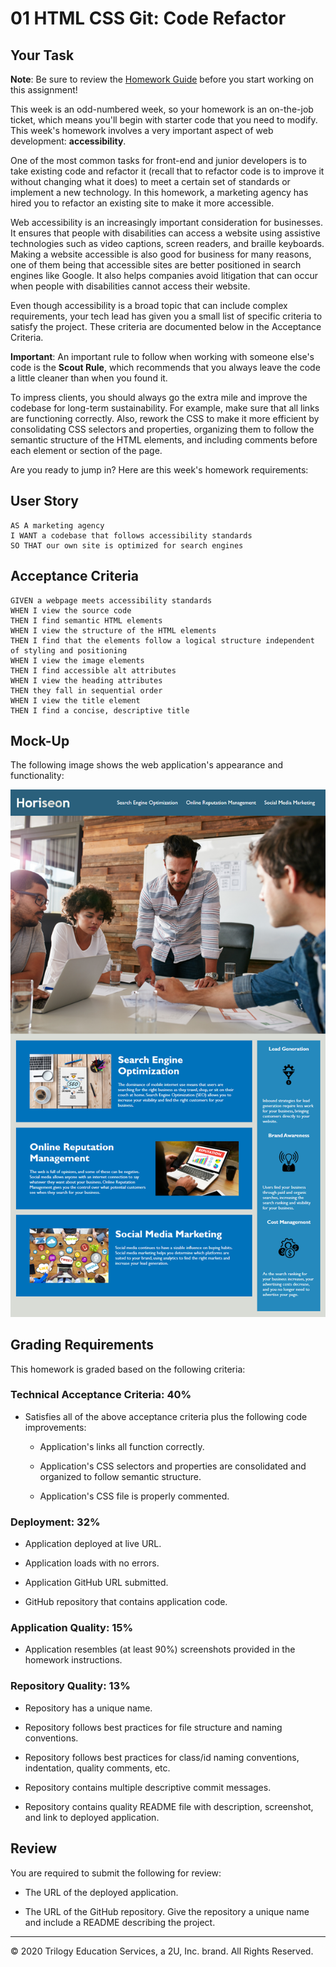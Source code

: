 # 01 HTML CSS Git: Code Refactor

## Your Task

**Note**: Be sure to review the [Homework Guide](./Homework-Guide/README.md)  before you start working on this assignment!

This week is an odd-numbered week, so your homework is an on-the-job ticket, which means you'll begin with starter code that you need to modify. This week's homework involves a very important aspect of web development: **accessibility**. 

One of the most common tasks for front-end and junior developers is to take existing code and refactor it (recall that to refactor code is to improve it without changing what it does) to meet a certain set of standards or implement a new technology. In this homework, a marketing agency has hired you to refactor an existing site to make it more accessible. 

Web accessibility is an increasingly important consideration for businesses. It ensures that people with disabilities can access a website using assistive technologies such as video captions, screen readers, and braille keyboards. Making a website accessible is also good for business for many reasons, one of them being that accessible sites are better positioned in search engines like Google. It also helps companies avoid litigation that can occur when people with disabilities cannot access their website.

Even though accessibility is a broad topic that can include complex requirements, your tech lead has given you a small list of specific criteria to satisfy the project. These criteria are documented below in the Acceptance Criteria.

**Important**: An important rule to follow when working with someone else's code is the **Scout Rule**, which recommends that you always leave the code a little cleaner than when you found it.

To impress clients, you should always go the extra mile and improve the codebase for long-term sustainability. For example, make sure that all links are functioning correctly. Also, rework the CSS to make it more efficient by consolidating CSS selectors and properties, organizing them to follow the semantic structure of the HTML elements, and including comments before each element or section of the page.

Are you ready to jump in? Here are this week's homework requirements:

## User Story

```
AS A marketing agency
I WANT a codebase that follows accessibility standards
SO THAT our own site is optimized for search engines
```

## Acceptance Criteria

```
GIVEN a webpage meets accessibility standards
WHEN I view the source code
THEN I find semantic HTML elements
WHEN I view the structure of the HTML elements
THEN I find that the elements follow a logical structure independent of styling and positioning
WHEN I view the image elements
THEN I find accessible alt attributes
WHEN I view the heading attributes
THEN they fall in sequential order
WHEN I view the title element
THEN I find a concise, descriptive title
```

## Mock-Up

The following image shows the web application's appearance and functionality:

![code refactor demo](./Assets/01-html-css-git-homework-demo.png)


## Grading Requirements

This homework is graded based on the following criteria: 

### Technical Acceptance Criteria: 40%

* Satisfies all of the above acceptance criteria plus the following code improvements:

  * Application's links all function correctly.

  * Application's CSS selectors and properties are consolidated and organized to follow semantic structure.

  * Application's CSS file is properly commented.

### Deployment: 32%

* Application deployed at live URL.

* Application loads with no errors.

* Application GitHub URL submitted.

* GitHub repository that contains application code.

### Application Quality: 15%

* Application resembles (at least 90%) screenshots provided in the homework instructions.

### Repository Quality: 13%

* Repository has a unique name.

* Repository follows best practices for file structure and naming conventions.

* Repository follows best practices for class/id naming conventions, indentation, quality comments, etc.

* Repository contains multiple descriptive commit messages.

* Repository contains quality README file with description, screenshot, and link to deployed application.

## Review

You are required to submit the following for review:

* The URL of the deployed application.

* The URL of the GitHub repository. Give the repository a unique name and include a README describing the project.

- - -
© 2020 Trilogy Education Services, a 2U, Inc. brand. All Rights Reserved.
